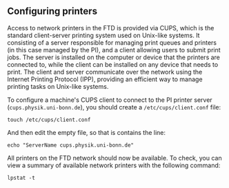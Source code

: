 
## Configuring printers

Access to network printers in the FTD is provided via CUPS, which is the standard client-server printing system used on Unix-like systems. It consisting of a server responsible for managing print queues and printers (in this case managed by the PI), and a client allowing users to submit print jobs. The server is installed on the computer or device that the printers are connected to, while the client can be installed on any device that needs to print. The client and server communicate over the network using the Internet Printing Protocol (IPP), providing an efficient way to manage printing tasks on Unix-like systems.

To configure a machine's CUPS client to connect to the PI printer server (`cups.physik.uni-bonn.de`), you should create a `/etc/cups/client.conf` file:

```
touch /etc/cups/client.conf
```

And then edit the empty file, so that is contains the line:

```
echo "ServerName cups.physik.uni-bonn.de"
```

All printers on the FTD network should now be available. To check, you can view a summary of available network printers with the following command:

```
lpstat -t
```

